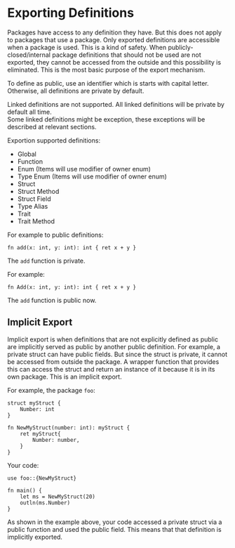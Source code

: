 # Exporting Definitions
Packages have access to any definition they have. But this does not apply to packages that use a package. Only exported definitions are accessible when a package is used. This is a kind of safety. When publicly-closed/internal package definitions that should not be used are not exported, they cannot be accessed from the outside and this possibility is eliminated. This is the most basic purpose of the export mechanism.

To define as public, use an identifier which is starts with capital letter. Otherwise, all definitions are private by default.

Linked definitions are not supported. All linked definitions will be private by default all time.\
Some linked definitions might be exception, these exceptions will be described at relevant sections.

Exportion supported definitions:
- Global
- Function
- Enum (Items will use modifier of owner enum)
- Type Enum (Items will use modifier of owner enum)
- Struct
- Struct Method
- Struct Field
- Type Alias
- Trait
- Trait Method

For example to public definitions: 
```jule
fn add(x: int, y: int): int { ret x + y }
```
The `add` function is private.

For example: 
```jule
fn Add(x: int, y: int): int { ret x + y }
```
The `add` function is public now.

## Implicit Export
Implicit export is when definitions that are not explicitly defined as public are implicitly served as public by another public definition. For example, a private struct can have public fields. But since the struct is private, it cannot be accessed from outside the package. A wrapper function that provides this can access the struct and return an instance of it because it is in its own package. This is an implicit export.

For example, the package `foo`:
```jule
struct myStruct {
    Number: int
}

fn NewMyStruct(number: int): myStruct {
    ret myStruct{
        Number: number,
    }
}
```
Your code:
```jule
use foo::{NewMyStruct}

fn main() {
    let ms = NewMyStruct(20)
    outln(ms.Number)
}
```
As shown in the example above, your code accessed a private struct via a public function and used the public field. This means that that definition is implicitly exported. 